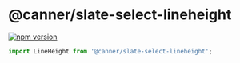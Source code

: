 # @canner/slate-select-lineheight

[![npm version](https://badge.fury.io/js/%40canner%2Fslate-select-lineheight.svg)](https://badge.fury.io/js/%40canner%2Fslate-select-lineheight)

```js
import LineHeight from '@canner/slate-select-lineheight';
```
